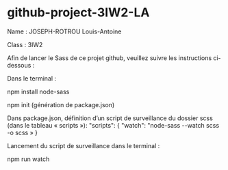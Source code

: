 # github-project-3IW2-LA

Name : JOSEPH-ROTROU Louis-Antoine

Class : 3IW2


Afin de lancer le Sass de ce projet github, veuillez suivre les instructions ci-dessous :

Dans le terminal :

npm install node-sass

npm init
(génération de package.json)


Dans package.json, définition d’un script de surveillance du dossier scss (dans le tableau « scripts »):
"scripts": {
 "watch": "node-sass --watch scss -o scss »
}


Lancement du script de surveillance dans le terminal :

npm run watch

